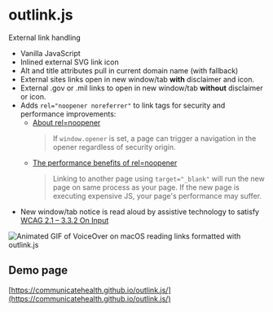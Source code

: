 # outlink.js

External link handling

- Vanilla JavaScript
- Inlined external SVG link icon
- Alt and title attributes pull in current domain name (with fallback)
- External sites links open in new window/tab **with** disclaimer and icon.
- External .gov or .mil links to open in new window/tab **without** disclaimer or icon.
- Adds `rel="noopener noreferrer"` to link tags for security and performance improvements:
  - [About rel=noopener](https://mathiasbynens.github.io/rel-noopener/)
    > If `window.opener` is set, a page can trigger a navigation in the opener regardless of security origin.
  - [The performance benefits of rel=noopener](https://jakearchibald.com/2016/performance-benefits-of-rel-noopener/)
    > Linking to another page using `target="_blank"` will run the new page on same process as your page. If the new page is executing expensive JS, your page's performance may suffer.
- New window/tab notice is read aloud by assistive technology to satisfy [WCAG 2.1 – 3.3.2 On Input](https://www.w3.org/TR/WCAG21/#on-input)

![Animated GIF of VoiceOver on macOS reading links formatted with outlink.js](https://user-images.githubusercontent.com/1215760/70551354-49b2dd00-1b6f-11ea-8b6b-95e2810104e6.gif)

## Demo page

[https://communicatehealth.github.io/outlink.js/](https://communicatehealth.github.io/outlink.js/)
